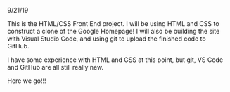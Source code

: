 9/21/19

This is the HTML/CSS Front End project. I will be using HTML and CSS to construct a clone of the Google Homepage! I will also be building the site with Visual Studio Code, and using git to upload the finished code to GitHub. 

I have some experience with HTML and CSS at this point, but git, VS Code and GitHub are all still really new. 

Here we go!!!